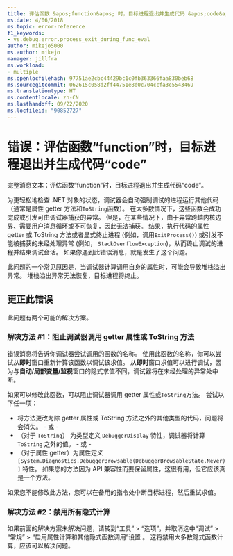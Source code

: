 ```yaml
---
title: 评估函数 &apos;function&apos; 时，目标进程退出并生成代码 &apos;code&apos; | Microsoft Docs
ms.date: 4/06/2018
ms.topic: error-reference
f1_keywords:
- vs.debug.error.process_exit_during_func_eval
author: mikejo5000
ms.author: mikejo
manager: jillfra
ms.workload:
- multiple
ms.openlocfilehash: 97751ae2cbc44429bc1c0fb363366faa830beb68
ms.sourcegitcommit: 062615c058d2ff44751e8d0c704ccfa3c5543469
ms.translationtype: HT
ms.contentlocale: zh-CN
ms.lasthandoff: 09/22/2020
ms.locfileid: "90852727"
---
```

# <a name="error-the-target-process-exited-with-code-39code39-while-evaluating-the-function-39function39"></a>错误：评估函数“function”时，目标进程退出并生成代码“code”

完整消息文本：评估函数“function”时，目标进程退出并生成代码“code”。

为更轻松地检查 .NET 对象的状态，调试器会自动强制调试的进程运行其他代码（通常是属性 getter 方法和`ToString`函数）。 在大多数情况下，这些函数会成功完成或引发可由调试器捕获的异常。 但是，在某些情况下，由于异常跨越内核边界、需要用户消息循环或不可恢复，因此无法捕获。 结果，执行代码的属性 getter 或 ToString 方法或者显式终止进程 (例如，调用`ExitProcess()`) 或引发不能被捕获的未经处理异常 (例如， `StackOverflowException`)，从而终止调试的进程并结束调试会话。 如果你遇到此错误消息，就是发生了这个问题。

此问题的一个常见原因是，当调试器计算调用自身的属性时，可能会导致堆栈溢出异常。 堆栈溢出异常无法恢复，目标进程将终止。

## <a name="to-correct-this-error"></a>更正此错误

此问题有两个可能的解决方案。

### <a name="solution-1-prevent-the-debugger-from-calling-the-getter-property-or-tostring-method"></a>解决方法 #1：阻止调试器调用 getter 属性或 ToString 方法 

错误消息将告诉你调试器尝试调用的函数的名称。 使用此函数的名称，你可以尝试从**即时**窗口重新计算该函数以调试该求值。 从**即时**窗口求值可以进行调试，因为与**自动/局部变量/监视**窗口的隐式求值不同，调试器将在未经处理的异常处中断。

如果可以修改此函数，可以阻止调试器调用 getter 属性或`ToString`方法。 尝试以下任一项：

* 将方法更改为除 getter 属性或 ToString 方法之外的其他类型的代码，问题将会消失。
    \- 或 -
* （对于 `ToString`） 为类型定义 `DebuggerDisplay` 特性，调试器将计算 `ToString` 之外的值。
    \- 或 -
* （对于属性 getter）为属性定义 `[System.Diagnostics.DebuggerBrowsable(DebuggerBrowsableState.Never)]` 特性。 如果您的方法因为 API 兼容性而要保留属性，这很有用，但它应该真是一个方法。

如果您不能修改此方法，您可以在备用的指令处中断目标进程，然后重试求值。

### <a name="solution-2-disable-all-implicit-evaluation"></a>解决方法 #2：禁用所有隐式计算

如果前面的解决方案未解决问题，请转到“工具” > “选项”，并取消选中“调试” > “常规” > “启用属性计算和其他隐式函数调用”设置    。 这将禁用大多数隐式函数计算，应该可以解决问题。
